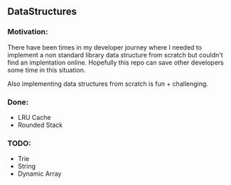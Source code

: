 ## DataStructures

### Motivation:
There have been times in my developer journey where I needed to implement a non standard library data structure from scratch but couldn't find an implentation online. Hopefully this repo can save other developers some time in this situation. 

Also implementing data structures from scratch is fun + challenging.


### Done:

- LRU Cache
- Rounded Stack

### TODO:

- Trie
- String
- Dynamic Array

